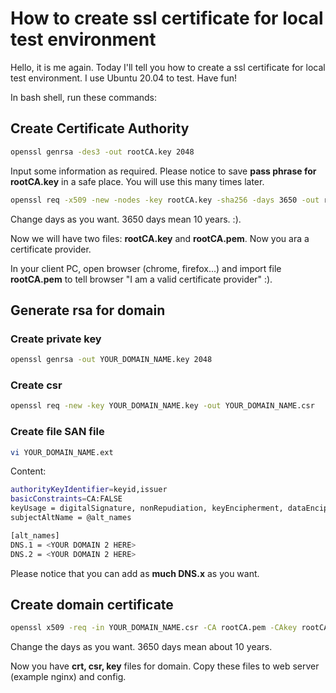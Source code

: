 # How to create ssl certificate for local test environment


Hello, it is me again. Today I'll tell you how to create a ssl certificate for local test environment. I use Ubuntu 20.04 to test. Have fun!

In bash shell, run these commands:
<!--more-->

## Create Certificate Authority
```bash
openssl genrsa -des3 -out rootCA.key 2048
```
Input some information as required. Please notice to save **pass phrase for rootCA.key** in a safe place. You will use this many times later.

```bash
openssl req -x509 -new -nodes -key rootCA.key -sha256 -days 3650 -out rootCA.pem
```
Change days as you want. 3650 days mean 10 years. :).

Now we will have two files: **rootCA.key** and **rootCA.pem**. Now you ara a certificate provider.

In your client PC, open browser (chrome, firefox...) and import file **rootCA.pem** to tell browser "I am a valid certificate provider" :).

<!--more-->

## Generate rsa for domain

### Create private key

```bash
openssl genrsa -out YOUR_DOMAIN_NAME.key 2048
```

### Create csr

```bash
openssl req -new -key YOUR_DOMAIN_NAME.key -out YOUR_DOMAIN_NAME.csr
```

### Create file SAN file
```bash
vi YOUR_DOMAIN_NAME.ext
```
Content:
```bash
authorityKeyIdentifier=keyid,issuer
basicConstraints=CA:FALSE
keyUsage = digitalSignature, nonRepudiation, keyEncipherment, dataEncipherment
subjectAltName = @alt_names

[alt_names]
DNS.1 = <YOUR DOMAIN 2 HERE>
DNS.2 = <YOUR DOMAIN 2 HERE>
```
Please notice that you can add as **much DNS.x** as you want.

## Create domain certificate
```bash
openssl x509 -req -in YOUR_DOMAIN_NAME.csr -CA rootCA.pem -CAkey rootCA.key -CAcreateserial -out YOUR_DOMAIN_NAME.crt -days 3650 -sha256 -extfile YOUR_DOMAIN_NAME.ext
```
Change the days as you want. 3650 days mean about 10 years.

Now you have **crt, csr, key** files for domain. Copy these files to web server (example nginx) and config.

